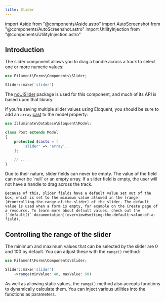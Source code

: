 ```yaml
---
title: Slider
---
```

import Aside from "@components/Aside.astro"
import AutoScreenshot from "@components/AutoScreenshot.astro"
import UtilityInjection from "@components/UtilityInjection.astro"

## Introduction

The slider component allows you to drag a handle across a track to select one or more numeric values:

```php
use Filament\Forms\Components\Slider;

Slider::make('slider')
```

<AutoScreenshot name="forms/fields/slider/simple" alt="Slider" version="4.x" />

The [noUiSlider](https://refreshless.com/nouislider) package is used for this component, and much of its API is based upon that library.

If you're saving multiple slider values using Eloquent, you should be sure to add an `array` [cast](https://laravel.com/docs/eloquent-mutators#array-and-json-casting) to the model property:

```php
use Illuminate\Database\Eloquent\Model;

class Post extends Model
{
    protected $casts = [
        'slider' => 'array',
    ];

    // ...
}
```

<Aside variant="warning">
    Due to their nature, slider fields can never be empty. The value of the field can never be `null` or an empty array. If a slider field is empty, the user will not have a handle to drag across the track.

    Because of this, slider fields have a default value set out of the box, which is set to the minimum value allowed in the [range](#controlling-the-range-of-the-slider) of the slider. The default value is used when a form is empty, for example on the Create page of a resource. To learn more about default values, check out the [`default()` documentation](overview#setting-the-default-value-of-a-field).
</Aside>

## Controlling the range of the slider

The minimum and maximum values that can be selected by the slider are 0 and 100 by default. You can adjust these with the `range()` method:

```php
use Filament\Forms\Components\Slider;

Slider::make('slider')
    ->range(minValue: 40, maxValue: 80)
```

<UtilityInjection set="formFields" version="4.x">As well as allowing static values, the `range()` method also accepts functions to dynamically calculate them. You can inject various utilities into the functions as parameters.</UtilityInjection>

<AutoScreenshot name="forms/fields/slider/range" alt="Slider with a customized range" version="4.x" />
